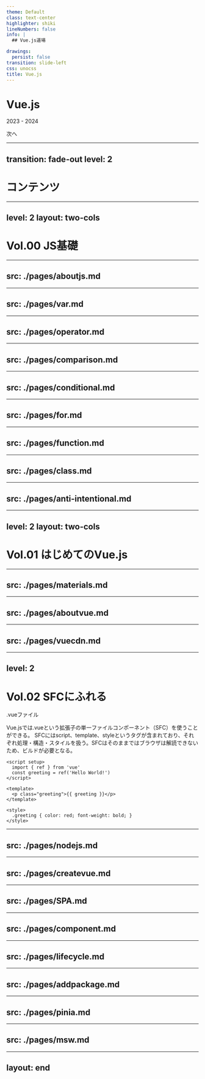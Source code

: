 ```yaml
---
theme: Default
class: text-center
highlighter: shiki
lineNumbers: false
info: |
  ## Vue.js道場

drawings:
  persist: false
transition: slide-left
css: unocss
title: Vue.js
---
```


# <logos-vue />
# Vue.js

2023 - 2024

<div class="pt-12">
  <span @click="$slidev.nav.next" class="px-2 py-1 rounded cursor-pointer" hover="bg-white bg-opacity-10">
    次へ <carbon:arrow-right class="inline"/>
  </span>
</div>



---
transition: fade-out
level: 2
---

# コンテンツ

<Toc columns="2"></Toc>

---
level: 2
layout: two-cols
---

# Vol.00 JS基礎

---
src: ./pages/aboutjs.md
---

---
src: ./pages/var.md
---

---
src: ./pages/operator.md
---

---
src: ./pages/comparison.md
---

---
src: ./pages/conditional.md
---

---
src: ./pages/for.md
---

---
src: ./pages/function.md
---
---
src: ./pages/class.md
---
---
src: ./pages/anti-intentional.md
---

---
level: 2
layout: two-cols
---
# Vol.01 はじめてのVue.js

---
src: ./pages/materials.md
---

---
src: ./pages/aboutvue.md
---

---
src: ./pages/vuecdn.md
---



---
level: 2
---
# Vol.02 SFCにふれる
.vueファイル

Vue.jsでは.vueという拡張子の単一ファイルコンポーネント（SFC）を使うことができる。
SFCにはscript、template、styleというタグが含まれており、それぞれ処理・構造・スタイルを扱う。SFCはそのままではブラウザは解読できないため、ビルドが必要となる。

```vue
<script setup>
  import { ref } from 'vue'
  const greeting = ref('Hello World!') 
</script>

<template>
  <p class="greeting">{{ greeting }}</p>
</template>

<style>
  .greeting { color: red; font-weight: bold; }
</style>
```
---
src: ./pages/nodejs.md
---

---
src: ./pages/createvue.md
---

---
src: ./pages/SPA.md
---

---
src: ./pages/component.md
---

---
src: ./pages/lifecycle.md
---

---
src: ./pages/addpackage.md
---

---
src: ./pages/pinia.md
---

---
src: ./pages/msw.md
---


---
layout: end
---
